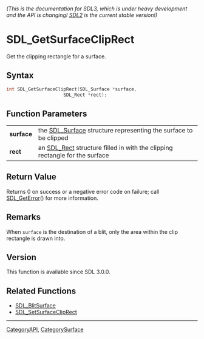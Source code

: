 ###### (This is the documentation for SDL3, which is under heavy development and the API is changing! [SDL2](https://wiki.libsdl.org/SDL2/) is the current stable version!)
# SDL_GetSurfaceClipRect

Get the clipping rectangle for a surface.

## Syntax

```c
int SDL_GetSurfaceClipRect(SDL_Surface *surface,
                     SDL_Rect *rect);

```

## Function Parameters

|                 |                                                                                         |
| --------------- | --------------------------------------------------------------------------------------- |
| **surface**     | the [SDL_Surface](SDL_Surface) structure representing the surface to be clipped         |
| **rect**        | an [SDL_Rect](SDL_Rect) structure filled in with the clipping rectangle for the surface |

## Return Value

Returns 0 on success or a negative error code on failure; call
[SDL_GetError](SDL_GetError)() for more information.

## Remarks

When `surface` is the destination of a blit, only the area within the clip
rectangle is drawn into.

## Version

This function is available since SDL 3.0.0.

## Related Functions

* [SDL_BlitSurface](SDL_BlitSurface)
* [SDL_SetSurfaceClipRect](SDL_SetSurfaceClipRect)

----
[CategoryAPI](CategoryAPI), [CategorySurface](CategorySurface)

